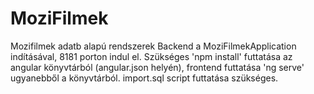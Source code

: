 # MoziFilmek
Mozifilmek adatb alapú rendszerek
Backend a MoziFilmekApplication indításával, 8181 porton indul el.
Szükséges 'npm install' futtatása az angular könyvtárból (angular.json helyén), frontend futtatása 'ng serve' ugyanebből a könyvtárból.
import.sql script futtatása szükséges.
